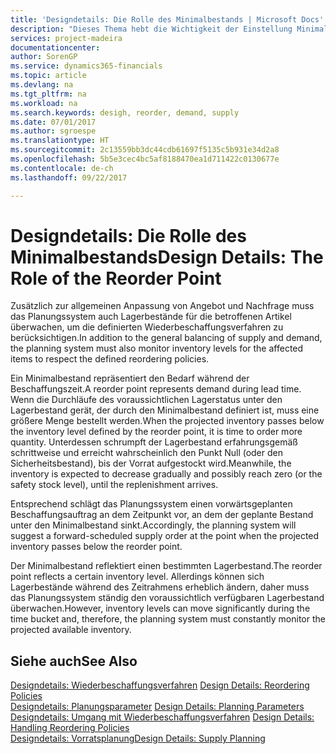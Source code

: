 ```yaml
---
title: 'Designdetails: Die Rolle des Minimalbestands | Microsoft Docs'
description: "Dieses Thema hebt die Wichtigkeit der Einstellung Minimalbed hervor, damit Sie wissen, wann Sie den Bestand erneuern müssen."
services: project-madeira
documentationcenter: 
author: SorenGP
ms.service: dynamics365-financials
ms.topic: article
ms.devlang: na
ms.tgt_pltfrm: na
ms.workload: na
ms.search.keywords: desigh, reorder, demand, supply
ms.date: 07/01/2017
ms.author: sgroespe
ms.translationtype: HT
ms.sourcegitcommit: 2c13559bb3dc44cdb61697f5135c5b931e34d2a8
ms.openlocfilehash: 5b5e3cec4bc5af8188470ea1d711422c0130677e
ms.contentlocale: de-ch
ms.lasthandoff: 09/22/2017

---
```

# <a name="design-details-the-role-of-the-reorder-point"></a><span data-ttu-id="2c09c-103">Designdetails: Die Rolle des Minimalbestands</span><span class="sxs-lookup"><span data-stu-id="2c09c-103">Design Details: The Role of the Reorder Point</span></span>
<span data-ttu-id="2c09c-104">Zusätzlich zur allgemeinen Anpassung von Angebot und Nachfrage muss das Planungssystem auch Lagerbestände für die betroffenen Artikel überwachen, um die definierten Wiederbeschaffungsverfahren zu berücksichtigen.</span><span class="sxs-lookup"><span data-stu-id="2c09c-104">In addition to the general balancing of supply and demand, the planning system must also monitor inventory levels for the affected items to respect the defined reordering policies.</span></span>  
  
<span data-ttu-id="2c09c-105">Ein Minimalbestand repräsentiert den Bedarf während der Beschaffungszeit.</span><span class="sxs-lookup"><span data-stu-id="2c09c-105">A reorder point represents demand during lead time.</span></span> <span data-ttu-id="2c09c-106">Wenn die Durchläufe des voraussichtlichen Lagerstatus unter den Lagerbestand gerät, der durch den Minimalbestand definiert ist, muss eine größere Menge bestellt werden.</span><span class="sxs-lookup"><span data-stu-id="2c09c-106">When the projected inventory passes below the inventory level defined by the reorder point, it is time to order more quantity.</span></span> <span data-ttu-id="2c09c-107">Unterdessen schrumpft der Lagerbestand erfahrungsgemäß schrittweise und erreicht wahrscheinlich den Punkt Null (oder den Sicherheitsbestand), bis der Vorrat aufgestockt wird.</span><span class="sxs-lookup"><span data-stu-id="2c09c-107">Meanwhile, the inventory is expected to decrease gradually and possibly reach zero (or the safety stock level), until the replenishment arrives.</span></span>  
  
<span data-ttu-id="2c09c-108">Entsprechend schlägt das Planungssystem einen vorwärtsgeplanten Beschaffungsauftrag an dem Zeitpunkt vor, an dem der geplante Bestand unter den Minimalbestand sinkt.</span><span class="sxs-lookup"><span data-stu-id="2c09c-108">Accordingly, the planning system will suggest a forward-scheduled supply order at the point when the projected inventory passes below the reorder point.</span></span>  
  
<span data-ttu-id="2c09c-109">Der Minimalbestand reflektiert einen bestimmten Lagerbestand.</span><span class="sxs-lookup"><span data-stu-id="2c09c-109">The reorder point reflects a certain inventory level.</span></span> <span data-ttu-id="2c09c-110">Allerdings können sich Lagerbestände während des Zeitrahmens erheblich ändern, daher muss das Planungssystem ständig den voraussichtlich verfügbaren Lagerbestand überwachen.</span><span class="sxs-lookup"><span data-stu-id="2c09c-110">However, inventory levels can move significantly during the time bucket and, therefore, the planning system must constantly monitor the projected available inventory.</span></span>  
  
## <a name="see-also"></a><span data-ttu-id="2c09c-111">Siehe auch</span><span class="sxs-lookup"><span data-stu-id="2c09c-111">See Also</span></span>  
<span data-ttu-id="2c09c-112">[Designdetails: Wiederbeschaffungsverfahren](design-details-reordering-policies.md) </span><span class="sxs-lookup"><span data-stu-id="2c09c-112">[Design Details: Reordering Policies](design-details-reordering-policies.md) </span></span>  
<span data-ttu-id="2c09c-113">[Designdetails: Planungsparameter](design-details-planning-parameters.md) </span><span class="sxs-lookup"><span data-stu-id="2c09c-113">[Design Details: Planning Parameters](design-details-planning-parameters.md) </span></span>  
<span data-ttu-id="2c09c-114">[Designdetails: Umgang mit Wiederbeschaffungsverfahren](design-details-handling-reordering-policies.md) </span><span class="sxs-lookup"><span data-stu-id="2c09c-114">[Design Details: Handling Reordering Policies](design-details-handling-reordering-policies.md) </span></span>  
[<span data-ttu-id="2c09c-115">Designdetails: Vorratsplanung</span><span class="sxs-lookup"><span data-stu-id="2c09c-115">Design Details: Supply Planning</span></span>](design-details-supply-planning.md)
